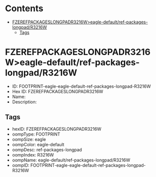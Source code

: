 



Contents
========

* [FZEREFPACKAGESLONGPADR3216W>eagle-default/ref-packages-longpad/R3216W](#fzerefpackageslongpadr3216weagle-defaultref-packages-longpadr3216w)
	* [Tags](#tags)

# FZEREFPACKAGESLONGPADR3216W>eagle-default/ref-packages-longpad/R3216W

- ID: FOOTPRINT-eagle-eagle-default-ref-packages-longpad-R3216W
- Hex ID: FZEREFPACKAGESLONGPADR3216W
- Name: 
- Description: 

## Tags

- hexID: FZEREFPACKAGESLONGPADR3216W
- oompType: FOOTPRINT
- oompSize: eagle
- oompColor: eagle-default
- oompDesc: ref-packages-longpad
- oompIndex: R3216W
- oompName: eagle-default/ref-packages-longpad/R3216W
- oompID: FOOTPRINT-eagle-eagle-default-ref-packages-longpad-R3216W
